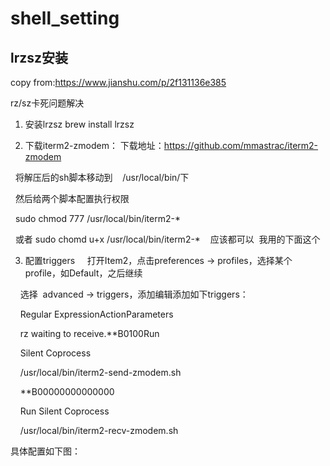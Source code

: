 # shell_setting

## lrzsz安装

copy from:https://www.jianshu.com/p/2f131136e385

rz/sz卡死问题解决
1. 安装lrzsz
brew install lrzsz

2. 下载iterm2-zmodem：
下载地址：https://github.com/mmastrac/iterm2-zmodem

  将解压后的sh脚本移动到    /usr/local/bin/下

  然后给两个脚本配置执行权限

  sudo chmod 777 /usr/local/bin/iterm2-*

  或者 sudo chomd u+x /usr/local/bin/iterm2-*    应该都可以  我用的下面这个

3. 配置triggers
    打开Item2，点击preferences → profiles，选择某个profile，如Default，之后继续

    选择  advanced → triggers，添加编辑添加如下triggers：

    Regular ExpressionActionParameters

    rz waiting to receive.\*\*B0100Run

    Silent Coprocess

    /usr/local/bin/iterm2-send-zmodem.sh

    \*\*B00000000000000

    Run Silent Coprocess

    /usr/local/bin/iterm2-recv-zmodem.sh

具体配置如下图：


